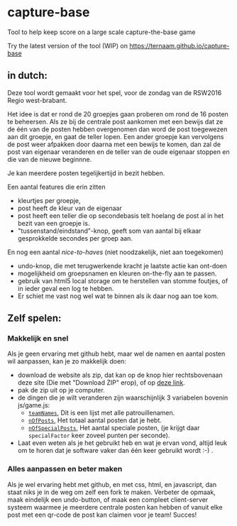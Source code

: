 # capture-base
Tool to help keep score on a large scale capture-the-base game

Try the latest version of the tool (WIP) on https://ternaam.github.io/capture-base

## in dutch:

Deze tool wordt gemaakt voor het spel, voor de zondag van de RSW2016 Regio west-brabant.

Het idee is dat er rond de 20 groepjes gaan proberen om rond de 16 posten te beheersen. Als ze bij de centrale post aankomen met een bewijs dat ze de één van de posten hebben overgenomen dan word de post toegewezen aan dit groepje, en gaat de teller lopen.
Een ander groepje kan vervolgens de post weer afpakken door daarna met een bewijs te komen, dan zal de post van eigenaar veranderen en de teller van de oude eigenaar stoppen en die van de nieuwe beginnne.

Je kan meerdere posten tegelijkertijd in bezit hebben.

Een aantal features die erin zitten
* kleurtjes per groepje,
* post heeft de kleur van de eigenaar
* post heeft een teller die op secondebasis telt hoelang de post al in het bezit van een groepje is.
* "tussenstand/eindstand"-knop, geeft som van aantal bij elkaar gesprokkelde secondes per groep aan.

En nog een aantal _nice-to-haves_ (niet noodzakelijk, niet aan toegekomen)
* undo-knop, die met terugwerkende kracht je laatste actie kan ont-doen
* mogelijkheid om groepsnamen en kleuren on-the-fly aan te passen.
* gebruik van html5 local storage om te herstellen van stomme foutjes, of in ieder geval een log te hebben.
* Er schiet me vast nog wel wat te binnen als ik daar nog aan toe kom.

## Zelf spelen:

### Makkelijk en snel

Als je geen ervaring met github hebt, maar wel de namen en aantal posten wil aanpassen, kan je zo makkelijk doen:
* download de website als zip, dat kan op de knop hier rechtsbovenaan deze site (Die met "Download ZIP" erop), of op [deze link](https://github.com/ternaam/capture-base/archive/gh-pages.zip).
* pak de zip uit op je computer.
* de dingen die je wilt veranderen zijn waarschijnlijk 3 variabelen bovenin js/game.js:
  * [`teamNames`](https://github.com/ternaam/capture-base/blob/gh-pages/js/game.js#L1), Dit is een lijst met alle patrouillenamen.
  * [`nOfPosts`](https://github.com/ternaam/capture-base/blob/gh-pages/js/game.js#L11), Het totaal aantal posten dat je hebt.
  * [`nOfSpecialPosts`](https://github.com/ternaam/capture-base/blob/gh-pages/js/game.js#L12), Het aantal speciale posten, (je krijgt daar `specialFactor` keer zoveel punten per seconde).
* Laat even weten als je het gebruikt heb en wat je ervan vond, altijd leuk om te horen dat je software vaker dan één keer gebruikt wordt :-) .

### Alles aanpassen en beter maken

Als je wel ervaring hebt met github, en met css, html, en javascript, dan staat niks je in de weg om zelf een fork te maken. Verbeter de opmaak, maak eindelijk een undo-button, of maak een compleet client-server systeem waarmee je meerdere centrale posten kan hebben of vanuit elke post met een qr-code de post kan claimen voor je team! Succes!
